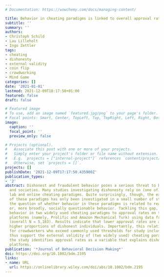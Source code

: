 ```yaml
---
# Documentation: https://wowchemy.com/docs/managing-content/

title: Behavior in cheating paradigms is linked to overall approval rates of crowdworkers
subtitle: ''
summary: ''
authors:
- Christoph Schild
- Lau Lilleholt
- Ingo Zettler
tags:
- cheating
- dishonesty
- external validity
- coin flip
- crowdworking
- Mind Game
categories: []
date: '2021-01-01'
lastmod: 2021-12-09T18:17:50+01:00
featured: false
draft: false

# Featured image
# To use, add an image named `featured.jpg/png` to your page's folder.
# Focal points: Smart, Center, TopLeft, Top, TopRight, Left, Right, BottomLeft, Bottom, BottomRight.
image:
  caption: ''
  focal_point: ''
  preview_only: false

# Projects (optional).
#   Associate this post with one or more of your projects.
#   Simply enter your project's folder or file name without extension.
#   E.g. `projects = ["internal-project"]` references `content/project/deep-learning/index.md`.
#   Otherwise, set `projects = []`.
projects: []
publishDate: '2021-12-09T17:17:50.435900Z'
publication_types:
- '2'
abstract: Dishonest and fraudulent behavior poses a serious threat to both individuals
  and societies. Many studies investigating dishonesty rely on (one of) a few well-established
  lab and online cheating paradigms. Quite surprisingly, though, the external validity
  of these paradigms has only been investigated in a small number of studies, raising
  the question of whether behavior in these paradigms is related to real-life dishonesty
  or, more broadly, socially questionable behavior. Tackling this gap, we link observed
  behavior in two widely used cheating paradigms to approval rates on two crowdworking
  platforms (namely, Prolific and Amazon Mechanical Turk) using data from four studies
  (overall N = 5,183). Results indicate that lower approval rates are associated with
  higher proportions of dishonest individuals. Importantly, this relation also holds
  for crowdworkers who exceed commonly used thresholds for study inclusion. The results
  thus support the external validity of (two widely used) cheating paradigms. Further,
  the study identifies approval rates as a variable that explains dishonesty on crowdworking
  platforms.
publication: '*Journal of Behavioral Decision Making*'
doi: https://doi.org/10.1002/bdm.2195
links:
- name: URL
  url: https://onlinelibrary.wiley.com/doi/abs/10.1002/bdm.2195
---
```

